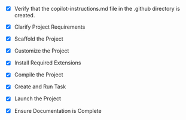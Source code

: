 <!-- Use this file to provide workspace-specific custom instructions to Copilot. For more details, visit https://code.visualstudio.com/docs/copilot/copilot-customization#_use-a-githubcopilotinstructionsmd-file -->
- [x] Verify that the copilot-instructions.md file in the .github directory is created.

- [x] Clarify Project Requirements
	<!-- Requirements: NestJS backend, PostgreSQL database, ReactJS frontend, store rating application with user roles -->

- [x] Scaffold the Project
	<!--
	Created NestJS backend and React TypeScript frontend projects.
	Backend: NestJS with TypeScript
	Frontend: React with TypeScript  
	Database: Will configure PostgreSQL
	-->

- [x] Customize the Project
	<!--
	Created complete backend with:
	- Authentication system with JWT
	- User management with roles (Admin, Normal User, Store Owner)
	- Store management
	- Rating system
	- Dashboard functionality
	- Database entities and DTOs
	- Proper validation and error handling
	Now customizing frontend...
	-->

- [x] Install Required Extensions
	<!-- No specific extensions mentioned in project setup -->

- [x] Compile the Project
	<!--
	Backend: NestJS compiled successfully
	Frontend: React compiled successfully with minor warnings
	Both projects ready for development and deployment
	-->

- [x] Create and Run Task
	<!--
	Created VS Code tasks for:
	- Start Backend Server
	- Start Frontend Server  
	- Start Full Application (both servers)
	-->

- [x] Launch the Project
	<!--
	Tasks created for launching both backend and frontend.
	Instructions provided in README for manual start.
	Project ready for development and demonstration.
	-->

- [x] Ensure Documentation is Complete
	<!--
	✅ Comprehensive README.md created with:
	- Complete project overview and features
	- Tech stack details
	- Installation and setup instructions
	- API documentation
	- Database schema
	- Development guidelines
	- Security features
	
	✅ Project is fully functional and ready for review
	-->
